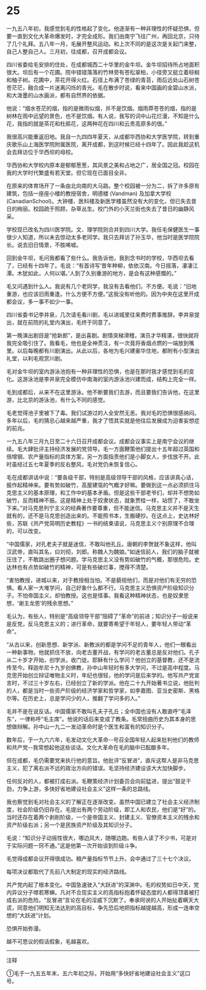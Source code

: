 # 25

一九五八年初，我感觉到毛的性格起了变化。他逐渐有一种非理性的怀疑恐惧，但要一直到文化大革命爆发时，才完全成形。我们由南宁飞往广州，再回北京，只待了几个礼拜。五八年一月，毛展开整风运动。和上次不同的是这次是关起门来整，自己人整自己人。三月初，往成都，召开成都会议。

四川省委给毛安排的住处，在成都城西二十华里的金牛坝。金牛坝招待所占地面积很大。坝后有一个花圃。院中错错落落的竹林旁有苍松翠柏，小径旁又挺立着棕榈和柚子树。花圃中，茶花开得火红。石径上布满了苍绿的青苔，雨后远处山石树苍苍茫茫，融合成一片迷离闪烁的青光。毛在散步时说，看来中国画的金碧山水派，和大泼墨的山水画派，都有自然界的依据。

他说：“烟水苍茫的烟，指的是微雨似烟，并不是饮烟。烟雨莽苍苍的烟，指的是树林在雨中远望的景色，也不是饮烟。有人说，我写的词中山花烂漫，不知是什么花，我指的就是茶花和杜鹃花，这两种花在四川和云贵高原多的很。”

我很高兴能重返旧地。我自一九四四年夏天，从成都华西协和大学医学院，转到重庆歌乐山上海医学院附属医院，离开成都，到这时候已经十四年了。因此我趁这机会去拜访位于华西坝的母校。

华西协和大学校内原本是郁郁葱葱，其风景之美和占地之广，居全国之冠。校园在我的大学时代繁盛有若天堂。但它现在已面目全非。

在原来的体育场开了一条由北向南的大马路。整个校园被一分为二，拆了许多原有建筑，包括一座座小楼的教授宿舍，明德楼 (Vandman) 及加拿大学校 (CanadianSchool)。大钟楼、医科楼及新医学楼虽然没有大的变化，但已失去昔日的绚丽。校园疏于照顾，杂草丛生。校门外的小天兰街也失去了昔日的幽静风采。

学校现已改名为四川医学院。文、理学院则合并到四川大学。我任毛保健医生一事很少人知道，所以未去惊动太多老同学。我只去拜访了孙玉华，他当时是医学院院长。说去旧日情景，不胜唏嘘。

回到金牛坝，毛问我都看了些什么。我告诉他，我到念书时的学校，华西坝去看了，已经有十四年了。毛说：“有首诗写‘昔年种柳，依依汉南。今日摇落，凄凄江潭。木犹如此，人何以堪。’人到了久别重游的地方，是会有这种感慨的。”

毛又问遇到什么人。我说有几个老同学，我没有去看他们，不方便。毛说：“旧地重游，也应该旧雨重逢。什么方便不方便。”这我没有听他的。因为中央在这里开成都会议，多一事不如少一事。

四川省委书记李井泉，几次请毛看川剧，毛以进城里往来费时费事推辞。李井泉提出，就在前院的礼堂内演出，毛终于同意了。

第一晚演出剧目是“抢新郎”，是出喜剧。剧情突梯滑稽，演员才华精湛，很快就将我完全吸引住了。我看毛，他也是全神贯注，有一次竟将香烟点燃的一端放到嘴里。以后每晚都有川剧演出。从此以后，各地为毛兴建豪华住地，都附有小型演出礼堂，以利毛观赏川剧。

毛对金牛坝的室内游泳池抱有一种非理性的恐惧，也是在那时我才感觉到毛的变化。这游泳池是李井泉完全模仿中南海的室内游泳池兴建而成，结构上完全一样。

毛到成都后，从来不在这里游泳。他不断要我们去游，而且要我们告诉他，在这里游，比北京的游泳池，有什么不同的感觉。

毛老觉得池子里被下了毒。我们试游过的人全安然无恙。我对毛的恐惧很感纳闷。多年以后，毛的猜忌心越来越严重，我才了悟其实就是他往后发展成为迫害妄想症的前兆。

一九五八年三月九日至二十六日召开成都会议。成都会议事实上是南宁会议的继续。毛大肆批评主持经济发展的党领导。毛一方面鞭策他们提出十五年超过英国和倍增钢、农产量指标的具体方案，另一方面指责他们是小脚女人，步伐放不开。此时虽经过五七年夏季的反右整风，毛对党仍未恢复信心。

毛在成都讲话中说：“要各级干部，特别是高级领导干部的风格，应该讲真心话，振作起精神来。要有势如破竹，高屋建瓴的气概才好嘛。要做到这一点必须抓住马克思主义的基本原理，和工作中的基本矛盾。但是这些干部老爷们，却并不想势如破竹，反而精神不振。这是精神上处于奴隶状态，就象贾桂一样，站惯了，不敢坐下来。”对马克思列宁主义的经典著作要尊重，但不能迷信。马克思主义并不是天生就有的，还不是马克思创造出来的。不能照书本，生搬硬抄。在这点上，史达林好些，苏联《共产党简明历史教程》一书的结束语说，马克思主义个别原理不合理的，可以改变。

“中国儒家，对孔老夫子就是迷信，不敢叫他孔丘。唐朝的李贺就不象这样，他叫汉武帝，直叫其名，曰刘彻，刘郎。称魏人为魏娘。”如迷信前人，我们的脑子就被压住了，不敢跳出圈子想问题。学马克思主义没有势如破竹的气概，那很危险。史达林也有点势如破竹的精神，可是有些破烂事，搅得不清楚。

“害怕教授，进城以来，对于教授相当怕。不是藐视他们，而是对他们有无穷的恐惧。看人家一大堆学问，自己好象什么都不行。马克思主义恐惧资产阶级知识分子。不怕帝国主义，却怕教授。这也是怪事。我看这种精神状态，也是奴隶思想，‘谢主龙恩’的残余思想。”

毛认为，有些人，特别是“高级领导干部”阻碍了“革命”的前进；知识分子一般说来是反党，反马克思主义的；进行革命，就要寄希望于年轻人，要年轻人带动“革命”。

“从古以来，创新思想、新学派、新教派的都是学问不足的青年人，他们一眼看出一种新事物，他就抓住不放，向老古董开战，有学问的老古董总是反对他们。孔子从二十岁才开始，创学派，收门徒。耶稣有什么学问？他创立的基督教，还不是流传至今。释迦牟尼十九岁创佛教，孙中山年轻时有多大学问，不过是高中程度。马克思开始创立辩证唯物主义时，年纪也很轻，他的学问是后来学的。他写共产党宣言时，不过三十岁左右，已经创立了新的学派。他在二十九开始著书立说，他批判的人，都是当时一些资产阶级的经济学家和哲学家，如李嘉图、亚当史密斯、黑格尔等。在历史上，总是学问少的人，推翻了学问多的人。”

毛并不是在说反话。中国儒家不敢叫孔夫子孔丘；全中国也没有人敢直呼“毛泽东”，一律称呼“毛主席”。他说的话后来变成了教条。毛常扭曲历史为其本身的思想做辩解。孙中山一九二一发动革命时是个医生和富有的知识分子。

数年后，于一九六六年，毛发动文化大革命--号召全国年轻人起来批判他们的教师和共产党--我常想起他这些谈话。文化大革命在毛的脑中已酝酿多年。

但在成都，毛仍需要党来执行他的意旨。他批评“反冒进”，直斥这帮人是非马克思主义，犯了离右派不远的政治方向的错误。毛坚持经济建设该大大加快脚步。

任何反对的人，都被打成右派。毛鞭策经济计划委员会向前猛进，提出“鼓足干劲，力争上游，多快好省地建设社会主义”这样一条的总路线。

我也察觉到毛对社会主义的了解正在逐渐改变。虽然中国已建立了社会主义经济制度，社会阶级仍旧存在。毛提出有两个劳动阶级，即工人和农民，他们是“好”的。当时还存在着两个剥削阶级，一个是帝国主义、封建主义、官僚资本主义的残余和资产阶级右派；另一个是民族资产阶级及其知识分子。

毛说：“知识分子动摇性很大，哪边风大，随哪边跑。有些人读了不少书，可是对于实际问题一窍不通。”这是他第一次开始谈到阶级斗争。

毛觉得成都会议开得很成功。粮产量指标节节上升。会中通过了三十七个决议。

每项决议都取代了先前八大制定的现实的经济路线。

共产党内起了根本变化。中国急速驶入“大跃进”的深渊中。毛的权势如日中天，党内异议分子噤若寒蝉。凡对不合现实主义的高指标抱着怀疑态度的人都得顶着被打成右派的危险。“反冒进”言论在毛的淫威下沉默了。奉承阿谀的人开始扯着瞒天大谎，同意他们明知无法达到的高目标，争先恐后地把指标越提越高，形成一连串空想的“大跃进”计划。

恐惧开始弥漫。

越不可思议的假话假象，毛越喜欢。

_____________________________

注释

①毛于一九五五年末，五六年初之际，开始用“多快好省地建设社会主义”这口号。

